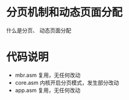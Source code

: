 # 分页机制和动态页面分配

什么是分页、
动态页面分配



# 代码说明
- mbr.asm   复用，无任何改动
- core.asm  内核开启分页模式，发生部分改动
- app.asm   复用，无任何改动